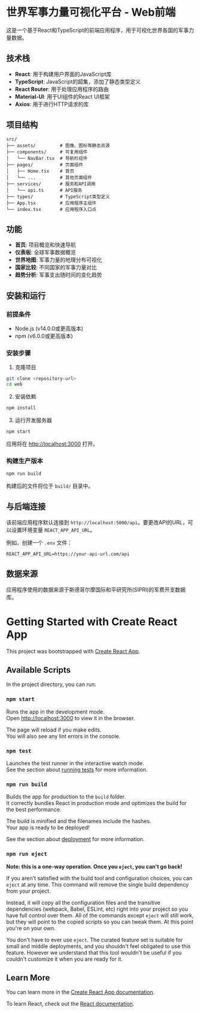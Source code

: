 # 世界军事力量可视化平台 - Web前端

这是一个基于React和TypeScript的前端应用程序，用于可视化世界各国的军事力量数据。

## 技术栈

- **React**: 用于构建用户界面的JavaScript库
- **TypeScript**: JavaScript的超集，添加了静态类型定义
- **React Router**: 用于处理应用程序的路由
- **Material-UI**: 用于UI组件的React UI框架
- **Axios**: 用于进行HTTP请求的库

## 项目结构

```
src/
├── assets/         # 图像、图标等静态资源
├── components/     # 可复用组件
│   └── NavBar.tsx  # 导航栏组件
├── pages/          # 页面组件
│   ├── Home.tsx    # 首页
│   └── ...         # 其他页面组件
├── services/       # 服务和API调用
│   └── api.ts      # API服务
├── types/          # TypeScript类型定义
├── App.tsx         # 应用程序主组件
└── index.tsx       # 应用程序入口点
```

## 功能

- **首页**: 项目概览和快速导航
- **仪表板**: 全球军事数据概览
- **世界地图**: 军事力量的地理分布可视化
- **国家比较**: 不同国家的军事力量对比
- **趋势分析**: 军事支出随时间的变化趋势

## 安装和运行

### 前提条件

- Node.js (v14.0.0或更高版本)
- npm (v6.0.0或更高版本)

### 安装步骤

1. 克隆项目

```bash
git clone <repository-url>
cd web
```

2. 安装依赖

```bash
npm install
```

3. 运行开发服务器

```bash
npm start
```

应用将在 [http://localhost:3000](http://localhost:3000) 打开。

### 构建生产版本

```bash
npm run build
```

构建后的文件将位于 `build/` 目录中。

## 与后端连接

该前端应用程序默认连接到 `http://localhost:5000/api`。要更改API的URL，可以设置环境变量 `REACT_APP_API_URL`。

例如，创建一个 `.env` 文件：

```
REACT_APP_API_URL=https://your-api-url.com/api
```

## 数据来源

应用程序使用的数据来源于斯德哥尔摩国际和平研究所(SIPRI)的军费开支数据库。

# Getting Started with Create React App

This project was bootstrapped with [Create React App](https://github.com/facebook/create-react-app).

## Available Scripts

In the project directory, you can run:

### `npm start`

Runs the app in the development mode.\
Open [http://localhost:3000](http://localhost:3000) to view it in the browser.

The page will reload if you make edits.\
You will also see any lint errors in the console.

### `npm test`

Launches the test runner in the interactive watch mode.\
See the section about [running tests](https://facebook.github.io/create-react-app/docs/running-tests) for more information.

### `npm run build`

Builds the app for production to the `build` folder.\
It correctly bundles React in production mode and optimizes the build for the best performance.

The build is minified and the filenames include the hashes.\
Your app is ready to be deployed!

See the section about [deployment](https://facebook.github.io/create-react-app/docs/deployment) for more information.

### `npm run eject`

**Note: this is a one-way operation. Once you `eject`, you can't go back!**

If you aren't satisfied with the build tool and configuration choices, you can `eject` at any time. This command will remove the single build dependency from your project.

Instead, it will copy all the configuration files and the transitive dependencies (webpack, Babel, ESLint, etc) right into your project so you have full control over them. All of the commands except `eject` will still work, but they will point to the copied scripts so you can tweak them. At this point you're on your own.

You don't have to ever use `eject`. The curated feature set is suitable for small and middle deployments, and you shouldn't feel obligated to use this feature. However we understand that this tool wouldn't be useful if you couldn't customize it when you are ready for it.

## Learn More

You can learn more in the [Create React App documentation](https://facebook.github.io/create-react-app/docs/getting-started).

To learn React, check out the [React documentation](https://reactjs.org/).

